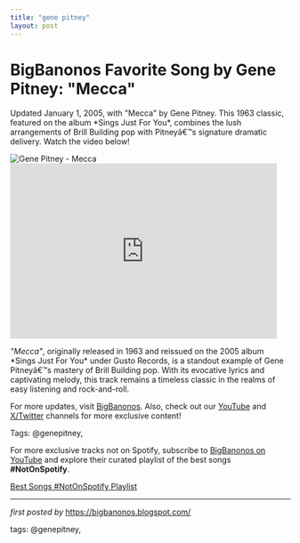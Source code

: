 ```yaml
---
title: "gene pitney"
layout: post
---
```

<!-- Title of the Post -->
<h1 >BigBanonos Favorite Song by Gene Pitney: "Mecca"</h1> <!-- Introductory Text -->
<p >Updated January 1, 2005, with "Mecca" by Gene Pitney. This 1963 classic, featured on the album *Sings Just For You*, combines the lush arrangements of Brill Building pop with Pitneyâ€™s signature dramatic delivery. Watch the video below!</p> <!-- Featured Image -->
<div > <img src="https://cdn.britannica.com/66/98366-050-8E48344F/Pop-balladeer-Gene-Pitney.jpg" alt="Gene Pitney - Mecca" />
</div> <!-- YouTube Video Embed -->
<div > <iframe allowfullscreen="" frameborder="0" height="315" src="https://www.youtube.com/embed/Vq9ICTXWZRw?list=PLtuNtuTatqI3X01zTqiujiaUhFaK1PjKA" width="95%"></iframe>
</div> <!-- Song Information -->
<div > <p><em>"Mecca"</em>, originally released in 1963 and reissued on the 2005 album *Sings Just For You* under Gusto Records, is a standout example of Gene Pitneyâ€™s mastery of Brill Building pop. With its evocative lyrics and captivating melody, this track remains a timeless classic in the realms of easy listening and rock-and-roll.</p>
</div> <!-- Footer Links -->
<div > <p>For more updates, visit <a href="https://bigbanonos.blogspot.com/" target="_blank">BigBanonos</a>. Also, check out our <a href="https://www.youtube.com/@BigBanonos" target="_blank">YouTube</a> and <a href="https://x.com/bigbanonos" target="_blank">X/Twitter</a> channels for more exclusive content!</p>
</div> <!-- Tags -->
<p >Tags: @genepitney,</p>


<!--Subscribe and Playlist Links-->
<div>
    <p>For more exclusive tracks not on Spotify, subscribe to <a href="https://www.youtube.com/@BigBanonos" target="_blank">BigBanonos on YouTube</a> and explore their curated playlist of the best songs <strong>#NotOnSpotify</strong>.</p>
    <p><a href="https://www.youtube.com/playlist?list=PLtuNtuTatqI0kFahUCbtbfenC_ET5O_tr" target="_blank">Best Songs #NotOnSpotify Playlist<br /></a></p></div>

<hr />

<p><em>first posted by</em> <a href="https://bigbanonos.blogspot.com/" rel="noopener" target="_new">https://bigbanonos.blogspot.com/</a></p>

<p>tags: @genepitney,</p>
